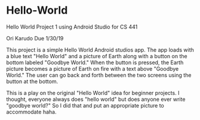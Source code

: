 # Hello-World
Hello World Project 1 using Android Studio for CS 441

Ori Karudo
Due 1/30/19

This project is a simple Hello World Android studios app. The app loads with a blue text "Hello World" and a picture of Earth along with a button on the bottom labeled "Goodbye World." When the button is pressed, the Earth picture becomes a picture of Earth on fire with a text above "Goodbye World." The user can go back and forth between the two screens using the button at the bottom. 

This is a play on the original "Hello World" idea for beginner projects. I thought, everyone always does "hello world" but does anyone ever write "goodbye world?" So I did that and put an appropriate picture to accommodate haha. 
